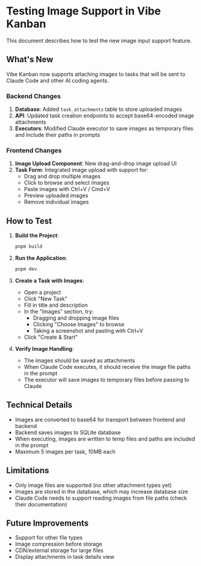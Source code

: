 # Testing Image Support in Vibe Kanban

This document describes how to test the new image input support feature.

## What's New

Vibe Kanban now supports attaching images to tasks that will be sent to Claude Code and other AI coding agents.

### Backend Changes

1. **Database**: Added `task_attachments` table to store uploaded images
2. **API**: Updated task creation endpoints to accept base64-encoded image attachments
3. **Executors**: Modified Claude executor to save images as temporary files and include their paths in prompts

### Frontend Changes

1. **Image Upload Component**: New drag-and-drop image upload UI
2. **Task Form**: Integrated image upload with support for:
   - Drag and drop multiple images
   - Click to browse and select images
   - Paste images with Ctrl+V / Cmd+V
   - Preview uploaded images
   - Remove individual images

## How to Test

1. **Build the Project**:
   ```bash
   pnpm build
   ```

2. **Run the Application**:
   ```bash
   pnpm dev
   ```

3. **Create a Task with Images**:
   - Open a project
   - Click "New Task" 
   - Fill in title and description
   - In the "Images" section, try:
     - Dragging and dropping image files
     - Clicking "Choose Images" to browse
     - Taking a screenshot and pasting with Ctrl+V
   - Click "Create & Start"

4. **Verify Image Handling**:
   - The images should be saved as attachments
   - When Claude Code executes, it should receive the image file paths in the prompt
   - The executor will save images to temporary files before passing to Claude

## Technical Details

- Images are converted to base64 for transport between frontend and backend
- Backend saves images to SQLite database
- When executing, images are written to temp files and paths are included in the prompt
- Maximum 5 images per task, 10MB each

## Limitations

- Only image files are supported (no other attachment types yet)
- Images are stored in the database, which may increase database size
- Claude Code needs to support reading images from file paths (check their documentation)

## Future Improvements

- Support for other file types
- Image compression before storage
- CDN/external storage for large files
- Display attachments in task details view
